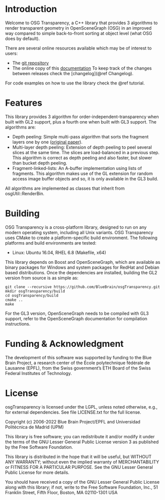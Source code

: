 # Introduction

Welcome to OSG Transparency, a C++ library that provides 3 algorithms to render
transparent geometry in OpenSceneGraph (OSG) in an improved way compared to
simple back-to-front sorting at object level (what OSG does by default).

There are several online resources available which may be of interest to
users:
* The [git repository](ssh://github.com/BlueBrain/osgTransparency.git)
* The online copy of this [documentation](https://bluebrain.github.io/osgTransparency-0.8/)
To keep track of the changes between releases check the [changelog](@ref Changelog).

For code examples on how to use the library check the @ref tutorial.

# Features

This library provides 3 algorithm for order-independent-transparency when built
with GL2 support, plus a fourth one when built with GL3 support. The algorithms
are:
* Depth peeling: Simple multi-pass algorithm that sorts the fragment layers
  one by one ([original paper](http://developer.download.nvidia.com/SDK/10/opengl/src/dual_depth_peeling/doc/DualDepthPeeling.pdf)).
* Multi-layer depth peeling: Extension of depth peeling to peel several
  slices at the same time. The slices are load-balanced in a previous step.
  This algorithm is correct as depth peeling and also faster, but slower
  than bucket depth peeling.
* Fragment-linked-lists: An A-buffer implementation using lists of fragments.
  This algorithm makes use of the GL extension for random access image buffer
  objects and so, it is only available in the GL3 build.

All algorithms are implemented as classes that inherit from osgUtil::RenderBin.

# Building

OSG Transparency is a cross-platform library, designed to run on any modern
operating system, including all Unix variants. OSG Transparency uses CMake to
create a platform-specific build environment. The following platforms and build
environments are tested:

* Linux: Ubuntu 16.04, RHEL 6.8 (Makefile, x64)

This library depends on Boost and OpenSceneGraph, which are available as binary
packages for Windows and system packages for RedHat and Debian based
distributions. Once the dependencies are installed, building the GL2 version
from source is as simple as:

    git clone --recursive https://github.com/BlueBrain/osgTransparency.git
    mkdir osgTransparency/build
    cd osgTransparency/build
    cmake ..
    make

For the GL3 version, OpenSceneGraph needs to be compiled with GL3 support,
refer to the OpenSceneGraph documentation for compilation instructions.

# Funding & Acknowledgment
 
The development of this software was supported by funding to the Blue Brain Project,
a research center of the École polytechnique fédérale de Lausanne (EPFL), from the
Swiss government’s ETH Board of the Swiss Federal Institutes of Technology.

# License

osgTransparency is licensed under the LGPL, unless noted otherwise, e.g., for external
dependencies. See file LICENSE.txt for the full license.

Copyright (c) 2006-2022 Blue Brain Project/EPFL and Universidad Politécnica de Madrid (UPM)

This library is free software; you can redistribute it and/or modify it under the terms of
the GNU Lesser General Public License version 3 as published by the Free Software Foundation.

This library is distributed in the hope that it will be useful, but WITHOUT ANY WARRANTY;
without even the implied warranty of MERCHANTABILITY or FITNESS FOR A PARTICULAR PURPOSE.
See the GNU Lesser General Public License for more details.

You should have received a copy of the GNU Lesser General Public License along with this
library; if not, write to the Free Software Foundation, Inc., 51 Franklin Street, Fifth Floor,
Boston, MA 02110-1301 USA

